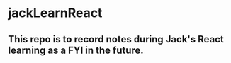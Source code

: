 # jackLearnReact

## This repo is to record notes during Jack's React learning as a FYI in the future.
